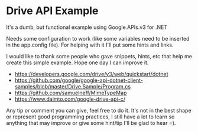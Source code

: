 # Drive API Example

It's a dumb, but functional example using Google.APIs.v3 for .NET

Needs some configuration to work (like some variables need to be inserted in the app.config file). For helping with it I'll put some hints and links.

I would like to thank some people who gave snippets, hints, etc that help me create this simple example. Hope one day I can improve it.

* https://developers.google.com/drive/v3/web/quickstart/dotnet
* https://github.com/google/google-api-dotnet-client-samples/blob/master/Drive.Sample/Program.cs
* https://github.com/samuelneff/MimeTypeMap
* https://www.daimto.com/google-drive-api-c/

Any tip or comment you can give, feel free to do it. It's not in the best shape or represent good programming practices, I still have a lot to learn so anything that may improve or give some hint/tip I'll be glad to hear =).
